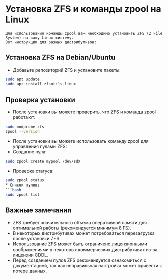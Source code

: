# Установка ZFS и команды zpool на Linux
    Для использования команды zpool вам необходимо установить ZFS (Z File System) на вашу Linux-систему.
    Вот инструкции для разных дистрибутивов:

## Установка ZFS на Debian/Ubuntu
* Добавьте репозиторий ZFS и установите пакеты:
```bash
sudo apt update
sudo apt install zfsutils-linux
```

## Проверка установки
* После установки вы можете проверить, что ZFS и команда zpool работают:
```bash
sudo modprobe zfs
zpool --version
```
* После установки вы можете использовать команду zpool для управления пулами ZFS:
* Создание пула:
```bash
sudo zpool create mypool /dev/sdX
```
* Проверка статуса:
```bash
sudo zpool status
* Список пулов:
```bash
sudo zpool list
```
## Важные замечания
* ZFS требует значительного объема оперативной памяти для оптимальной работы (рекомендуется минимум 8 ГБ).
* В некоторых дистрибутивах может потребоваться перезагрузка после установки ZFS.
* Использование ZFS может быть ограничено лицензионными соображениями в некоторых коммерческих дистрибутивах из-за лицензии CDDL.
* Перед созданием пулов ZFS рекомендуется ознакомиться с документацией, так как неправильная настройка может привести к потере данных.